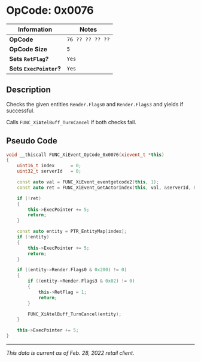 # OpCode: 0x0076

| Information               | Notes |
|---                        |---    |
| **OpCode**                | `76 ?? ?? ?? ??` |
| **OpCode Size**           | `5`   |
| **Sets `RetFlag`?**       | `Yes` |
| **Sets `ExecPointer`?**   | `Yes` |

## Description

Checks the given entities `Render.Flags0` and `Render.Flags3` and yields if successful.

Calls `FUNC_XiAtelBuff_TurnCancel` if both checks fail.

## Pseudo Code

```cpp
void __thiscall FUNC_XiEvent_OpCode_0x0076(xievent_t *this)
{
    uint16_t index      = 0;
    uint32_t serverId   = 0;

    const auto val = FUNC_XiEvent_eventgetcode2(this, 1);
    const auto ret = FUNC_XiEvent_GetActorIndex(this, val, &serverId, &index);

    if (!ret)
    {
        this->ExecPointer += 5;
        return;
    }

    const auto entity = PTR_EntityMap[index];
    if (!entity)
    {
        this->ExecPointer += 5;
        return;
    }

    if ((entity->Render.Flags0 & 0x200) != 0)
    {
        if ((entity->Render.Flags3 & 0x02) != 0)
        {
            this->RetFlag = 1;
            return;
        }

        FUNC_XiAtelBuff_TurnCancel(entity);
    }

    this->ExecPointer += 5;
}
```

---

_This data is current as of Feb. 28, 2022 retail client._